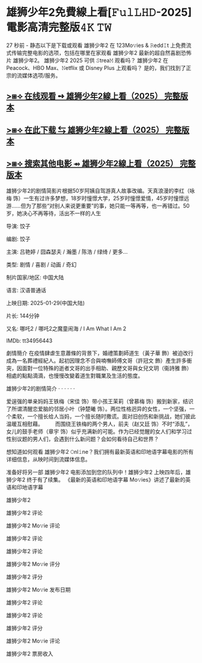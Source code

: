 # 雄狮少年2免費線上看[𝙵𝚞𝚕𝙻𝙷𝙳-2025] 電影高清完整版𝟺𝙺 𝚃𝚆
27 秒前 - 静态以下是下载或观看 雄狮少年2 在 123Mo𝚟ies & 𝚁edd𝙸t 上免费流式传输完整电影的选项，包括在哪里在家观看 雄狮少年2 最新的超自然喜剧恐怖片 雄狮少年2。 雄狮少年2 2025 可供 𝚂trea𝙼 观看吗？ 雄狮少年2 在 Peacock、HBO Max、𝙽etflix 或 Disney Plus 上观看吗？ 是的，我们找到了正宗的流媒体选项/服务。

## [>⧆⟢ 在线观看 ➺ 雄狮少年2線上看（2025） 完整版本](https://t.co/0poiQTeCVb)

## [>⧆⟢ 在此下载 ⇆ 雄狮少年2線上看（2025） 完整版本](https://t.co/0poiQTeCVb)

## [>⧆⟢ 搜索其他电影 ⇴ 雄狮少年2線上看（2025） 完整版本](https://t.co/0poiQTeCVb)

雄狮少年2的剧情简影片根据50岁阿姨自驾游真人故事改编。天真浪漫的李红（咏梅 饰）一生有过许多梦想，18岁时憧憬大学，25岁时憧憬爱情，45岁时憧憬远游……但为了那些“对别人来说更重要”的事，她只能一等再等，也一再错过。50岁，她决心不再等待，活出不一样的人生

导演: 饺子

编剧: 饺子

主演: 吕艳婷 / 囧森瑟夫 / 瀚墨 / 陈浩 / 绿绮 / 更多...

类型: 剧情 / 喜剧 / 动画 / 奇幻

制片国家/地区: 中国大陆

语言: 汉语普通话

上映日期: 2025-01-29(中国大陆)

片长: 144分钟

又名: 哪吒2 / 哪吒2之魔童闹海 / I Am What I Am 2

IMDb: tt34956443

劇情簡介 在疫情肆虐生意蕭條的背景下，婚禮策劃師道生（黃子華 飾）被迫改行成為一名葬禮經紀人。起初因理念不合與喃嘸師傅文哥（許冠文 飾）產生許多衝突，因面對一位特殊的逝者文哥的出手相助、親歷文哥與女兒文玥（衞詩雅 飾）相處的點點滴滴，也慢慢改變着道生對職業及生活的態度。

雄狮少年2的剧情简介 · · · · · ·

爱逞强的单亲妈妈王铁梅（宋佳 饰）带小孩王茉莉（曾慕梅 饰）搬到新家，结识了所谓清醒恋爱脑的邻居小叶（钟楚曦 饰）。两位性格迥异的女性，一个坚强，一个柔软，一个擅长给人当妈，一个擅长随时撒谎。面对旧创伤和新挑战，她们彼此温暖互相慰藉。 　　而围绕王铁梅的两个男人，前夫（赵又廷 饰）不时“添乱”，女儿的鼓手老师（章宇 饰）似乎充满新的可能。作为已经觉醒的女人们和学习过性别议题的男人们，会遇到什么新问题？会如何看待自己和世界？

想知道如何观看 雄狮少年2 𝙾nl𝚒ne？我们拥有最新英语和印地语字幕电影的所有详细信息，从映时间到流媒体信息。

准备好将另一部 雄狮少年2 电影添加到您的队列中！雄狮少年2 上映四年后，雄狮少年2 终于有了续集。 《最新的英语和印地语字幕 Mo𝚟ies》讲述了最新的英语和印地语字幕

雄狮少年2

雄狮少年2 评论

雄狮少年2 Mo𝚟ie 评论

雄狮少年2 评论

雄狮少年2 评论

雄狮少年2 Mo𝚟ie 评分

雄狮少年2 评分

雄狮少年2 Mo𝚟ie 发布日期

雄狮少年2 评论

雄狮少年2 评论

雄狮少年2 评分

雄狮少年2 Mo𝚟ie 评论

雄狮少年2 票房收入

